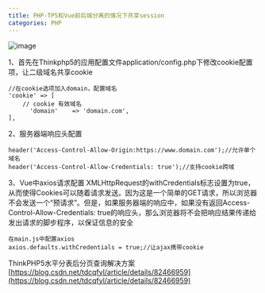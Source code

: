 ```yaml
---
title: PHP-TP5和Vue前后端分离的情况下共享session
categories: PHP
---
```

![image](https://upload-images.jianshu.io/upload_images/15325592-8212929e6f1c706b?imageMogr2/auto-orient/strip%7CimageView2/2/w/1240)
<!-- more -->
1、首先在Thinkphp5的应用配置文件application/config.php下修改cookie配置项，让二级域名共享cookie
```
//在cookie选项加入domain，配置域名
'cookie' => [
    // cookie 有效域名
      'domain'    => 'domain.com',
],
```
2、服务器端响应头配置
```
header('Access-Control-Allow-Origin:https://www.domain.com');//允许单个域名
header('Access-Control-Allow-Credentials: true');//支持cookie跨域
```
3、Vue中axios请求配置
XMLHttpRequest的withCredentials标志设置为true，从而使得Cookies可以随着请求发送。因为这是一个简单的GET请求，所以浏览器不会发送一个“预请求”。但是，如果服务器端的响应中，如果没有返回Access-Control-Allow-Credentials: 
true的响应头，那么浏览器将不会把响应结果传递给发出请求的脚步程序，以保证信息的安全
```
在main.js中配置axios
axios.defaults.withCredentials = true;//让ajax携带cookie
```

ThinkPHP5水平分表后分页查询解决方案
[https://blog.csdn.net/tdcqfyl/article/details/82466959](https://blog.csdn.net/tdcqfyl/article/details/82466959)
